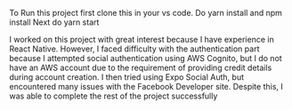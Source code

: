 To Run this project first clone this in your vs code.
Do yarn install and npm install
Next do yarn start

I worked on this project with great interest because I have experience in React Native. However, I faced difficulty with the authentication part because I attempted social authentication using AWS Cognito, but I do not have an AWS account due to the requirement of providing credit details during account creation. I then tried using Expo Social Auth, but encountered many issues with the Facebook Developer site. Despite this, I was able to complete the rest of the project successfully
